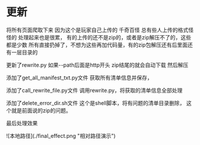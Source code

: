 # 更新
将所有页面爬取下来
因为这个是玩家自己上传的 千奇百怪 总有些人上传的格式怪怪的 处理起来也是很累，
有的上传的还不是zip的，或者是zip解压不了的，这些都是少数 所有直接扔掉了，不想为这些再加代码量，有的zip包解压还有后里面还有一层目录的
<p>更新了rewrite.py 如果--path后面是http开头 zip结尾的就会自动下载 然后解压<p>
<p>添加了get_all_manifest_txt.py文件 获取所有清单信息并保存，</p>
<p>添加了call_rewrite_file.py文件  调用rewrite.py，将获取的清单信息全部处理</p>
<p>添加了delete_error_dir.sh文件 这个是shell脚本，将有问题的清单目录删除， 这个就是前面说的zip的问题。</p>
<p>最后处理效果<p>
![本地路径](./final_effect.png "相对路径演示")
